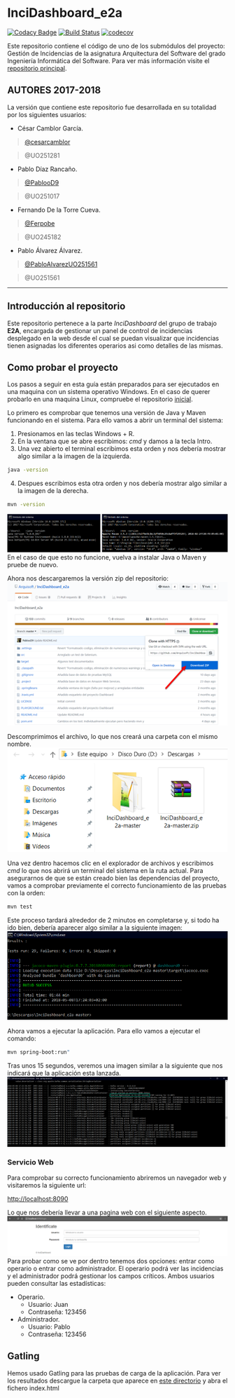 # InciDashboard_e2a #

[![Codacy Badge](https://api.codacy.com/project/badge/Grade/5a963e9cc71c4f0c951250172abd6d15)](https://www.codacy.com/app/PablooD9/InciDashboard_e2a?utm_source=github.com&amp;utm_medium=referral&amp;utm_content=Arquisoft/InciDashboard_e2a&amp;utm_campaign=Badge_Grade)
[![Build Status](https://travis-ci.org/Arquisoft/InciDashboard_e2a.svg?branch=master)](https://travis-ci.org/Arquisoft/InciDashboard_e2a)
[![codecov](https://codecov.io/gh/Arquisoft/InciDashboard_e2a/branch/master/graph/badge.svg)](https://codecov.io/gh/Arquisoft/InciDashboard_e2a)

Este repositorio contiene el código de uno de los submódulos del proyecto: Gestión de Incidencias de la asignatura Arquitectura del Software del grado Ingeniería Informática del Software. Para ver más información visite el [repositorio principal](https://github.com/Arquisoft/inci_e2a).

## AUTORES 2017-2018 ##

La versión que contiene este repositorio fue desarrollada en su totalidad por los siguientes usuarios:
+ César Camblor García.
> [@cesarcamblor](https://github.com/cesarcamblor)

> @UO251281

+ Pablo Díaz Rancaño.
> [@PablooD9](https://github.com/PablooD9)

> @UO251017

+ Fernando De la Torre Cueva.
> [@Ferpobe](https://github.com/ferpobe)

> @UO245182

+ Pablo Álvarez Álvarez.
> [@PabloAlvarezUO251561](https://github.com/PabloAlvarezUO251561)

> @UO251561
- - - -

## Introducción al repositorio ##

Este repositorio pertenece a la parte *InciDashboard* del grupo de trabajo **E2A**, encargada de gestionar un panel de control de incidencias desplegado en la web desde el cual se puedan visualizar que incidencias tienen asignadas los diferentes operarios asi como detalles de las mismas.

## Como probar el proyecto ##
Los pasos a seguir en esta guía están preparados para ser ejecutados en una maquina con un sistema operativo Windows. En el caso de querer probarlo en una maquina Linux, compruebe el repositorio [inicial](https://github.com/Arquisoft/inci_e2a).

Lo primero es comprobar que tenemos una versión de Java y Maven funcionando en el sistema. Para ello vamos a abrir un terminal del sistema:
1.	Presionamos en las teclas Windows + R.
2.	En la ventana que se abre escribimos: *cmd* y damos a la tecla Intro.
3.	Una vez abierto el terminal escribimos esta orden y nos debería mostrar algo similar a la imagen de la izquierda.
```bash
java -version
```
4.	Despues escribimos esta otra orden y nos debería mostrar algo similar a la imagen de la derecha.
```bash
mvn -version
```
![versiones](https://github.com/Arquisoft/inci_e2a/blob/master/readme_imagenes/Version_Java_Maven.png)
En el caso de que esto no funcione, vuelva a instalar Java o Maven y pruebe de nuevo.

Ahora nos descargaremos la versión zip del repositorio:
![descargar_zip](https://github.com/Arquisoft/inci_e2a/blob/master/readme_imagenes/Descarga_Dashboard.png)

Descomprimimos el archivo, lo que nos creará una carpeta con el mismo nombre. 
![zip](https://github.com/Arquisoft/inci_e2a/blob/master/readme_imagenes/Zip_Dashboard.png)

Una vez dentro hacemos clic en el explorador de archivos y escribimos *cmd* lo que nos abrirá un terminal del sistema en la ruta actual.
Para asegurarnos de que se están creado bien las dependencias del proyecto, vamos a comprobar previamente el correcto funcionamiento de las pruebas con la orden:
```bash
mvn test
```
Este proceso tardará alrededor de 2 minutos en completarse y, si todo ha ido bien, debería aparecer algo similar a la siguiente imagen:
![test](https://github.com/Arquisoft/inci_e2a/blob/master/readme_imagenes/Test_Dashboard.png)

Ahora vamos a ejecutar la aplicación. Para ello vamos a ejecutar el comando:
```bash
mvn spring-boot:run"
```
Tras unos 15 segundos, veremos una imagen similar a la siguiente que nos indicará que la aplicación esta lanzada.
![ejecucion](https://github.com/Arquisoft/inci_e2a/blob/master/readme_imagenes/Ejecucion_Dashboard.png)

<a name="DatosEntrada"></a>
### Servicio Web ###
Para comprobar su correcto funcionamiento abriremos un navegador web y visitaremos la siguiente url:

[http://localhost:8090](http://localhost:8090)

Lo que nos debería llevar a una pagina web con el siguiente aspecto.
![funcionamiento](https://github.com/Arquisoft/inci_e2a/blob/master/readme_imagenes/Funcionamiento_Dashboard.png)
Para probar como se ve por dentro tenemos dos opciones: entrar como operario o entrar como administrador. El operario podrá ver las incidencias y el administrador podrá gestionar los campos críticos. Ambos usuarios pueden consultar las estadísticas:
* Operario.
    * Usuario: Juan
    * Contraseña: 123456
* Administrador. 
    * Usuario: Pablo
    * Contraseña: 123456

## Gatling ##
Hemos usado Gatling para las pruebas de carga de la aplicación. Para ver los resultados descargue la carpeta que aparece en [este directorio]( https://unioviedo-my.sharepoint.com/:f:/g/personal/uo251017_uniovi_es/Eq7YPC8qQaREqJ95vVEEEQoBHETV4_TOcZ3cyyUAmlfhkg?e=iVJfff) y abra el fichero index.html
